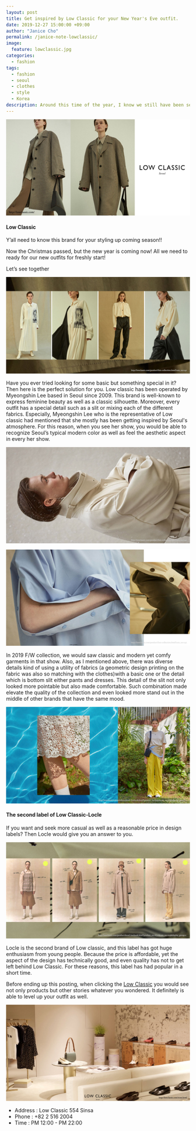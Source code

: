 ```yaml
---
layout: post
title: Get inspired by Low Classic for your New Year's Eve outfit. 
date: 2019-12-27 15:00:00 +09:00
author: "Janice Cho"
permalink: /janice-note-lowclassic/
image:
  feature: lowclassic.jpg
categories:
  - fashion
tags:
  - fashion
  - seoul
  - clothes
  - style
  - Korea
description: Around this time of the year, I know we still have been seeking for some outfits for our fresh start up-coming 2020. So I've brought some good news about your new style next year.Let's check out what is your style in Low Classic!
---
```


![lowclassic](/img/post/05/lowclassic.jpg)

#### Low Classic

Y’all need to know this brand for your styling up coming season!!

Now the Christmas passed, but the new year is coming now! All we need to ready for our new outfits for freshly start! 

Let’s see together

![01](/img/post/05/01.jpg)

Have you ever tried looking for some basic but something special in it? Then here is the perfect solution for you. Low classic has been operated by Myeongshin Lee based in Seoul since 2009. This brand is well-known to express feminine beauty as well as a classic silhouette. Moreover, every outfit has a special detail such as a slit or mixing each of the different fabrics. Especially, Myeongshin Lee who is the representative of Low classic had mentioned that she mostly has been getting inspired by Seoul's atmosphere. For this reason, when you see her show, you would be able to recognize Seoul’s typical modern color as well as feel the aesthetic aspect in every her show.

![02](/img/post/05/02.jpg)

![03](/img/post/05/03.jpg)

In 2019 F/W collection, we would saw classic and modern yet comfy garments in that show. Also, as I mentioned above, there was diverse details kind of using a utility of fabrics (a geometric design printing on the fabric was also so matching with the clothes)with a basic one or the detail which is bottom slit either pants and dresses. This detail of the slit not only looked more pointable but also made comfortable. Such combination made elevate the quality of the collection and even looked more stand out in the middle of other brands that have the same mood.

![06](/img/post/05/06.jpg)

#### The second label of Low Classic-Locle

If you want and seek more casual as well as a reasonable price in design labels? Then Locle would give you an answer to you.

![04](/img/post/05/04.jpg)

Locle is the second brand of Low classic, and this label has got huge enthusiasm from young people. Because the price is affordable, yet the aspect of the design has technically good, and even quality has not to get left behind Low Classic. For these reasons, this label has had popular in a short time. 



Before ending up this posting, when clicking the [Low Classic](http://lowclassic.com/) you would see not only products but other stories whatever you wondered. It definitely is able to level up your outfit as well.

![05](/img/post/05/05.jpg)

* Address : Low Classic 554 Sinsa
* Phone : +82 2 516 2004
* Time : PM 12:00 - PM 22:00

